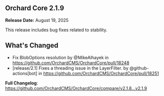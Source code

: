 ## Orchard Core 2.1.9

**Release Date:** August 19, 2025

This release includes bug fixes related to stability.

## What's Changed
* Fix BlobOptions resolution by @MikeAlhayek in https://github.com/OrchardCMS/OrchardCore/pull/18248
* [release/2.1] Fixes a threading issue in the LayerFilter. by @github-actions[bot] in https://github.com/OrchardCMS/OrchardCore/pull/18251


**Full Changelog**: https://github.com/OrchardCMS/OrchardCore/compare/v2.1.8...v2.1.9
